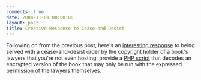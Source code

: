 ```yaml
---
comments: true
date: 2004-11-01 00:00:00
layout: post
title: Creative Response to Cease-and-Desist
---
```


Following on from the previous post, here's an [interesting response](http://textz.com/trash/readme.txt) to being served with a cease-and-desist order by the copyright holder of a book's lawyers that you're not even hosting: provide a [PHP script](http://textz.com/trash/walser.php.txt) that decodes an encrypted version of the book that may only be run with the expressed permission of the lawyers themselves.

